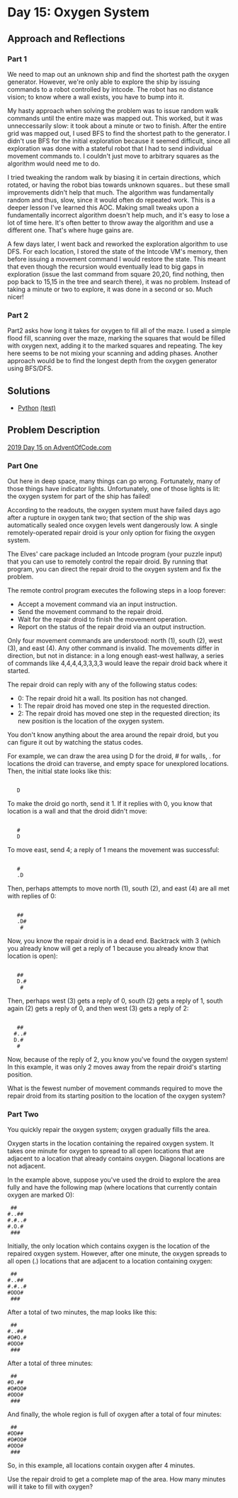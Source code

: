 # Day 15: Oxygen System

## Approach and Reflections

### Part 1

We need to map out an unknown ship and find the shortest path the oxygen
generator. However, we're only able to explore the ship by issuing commands to
a robot controlled by intcode. The robot has no distance vision; to know where
a wall exists, you have to bump into it.

My hasty approach when solving the problem was to issue random walk commands until
the entire maze was mapped out. This worked, but it was unneccessarily slow:
it took about a minute or two to finish. After the entire grid was mapped
out, I used BFS to find the shortest path to the generator. I didn't use BFS
for the initial exploration because it seemed difficult, since all exploration
was done with a stateful robot that I had to send individual movement commands
to. I couldn't just move to arbitrary squares as the algorithm would need me
to do.

I tried tweaking the random walk by biasing it in certain directions, which
rotated, or having the robot bias towards unknown squares.. but these small
improvements didn't help that much. The algorithm was fundamentally random and
thus, slow, since it would often do repeated work. This is a deeper lesson
I've learned this AOC. Making small tweaks upon a fundamentally incorrect
algorithm doesn't help much, and it's easy to lose a lot of time here. It's
often better to throw away the algorithm and use a different one. That's
where huge gains are.

A few days later, I went back and reworked the exploration algorithm to use
DFS. For each location, I stored the state of the Intcode VM's memory, then
before issuing a movement command I would restore the state. This meant that
even though the recursion would eventually lead to big gaps in exploration
(issue the last command from square 20,20, find nothing, then pop back to
15,15 in the tree and search there), it was no problem. Instead of taking
a minute or two to explore, it was done in a second or so. Much nicer!

### Part 2

Part2 asks how long it takes for oxygen to fill all of the maze. I used
a simple flood fill, scanning over the maze, marking the squares that would be
filled with oxygen next, adding it to the marked squares and repeating. The
key here seems to be not mixing your scanning and adding phases. Another
approach would be to find the longest depth from the oxygen generator using
BFS/DFS.

## Solutions

- [Python](./python_day15/day15.py) [(test)](./python_day15/day15_test.py)

## Problem Description

[2019 Day 15 on AdventOfCode.com](https://adventofcode.com/2019/day/15)

### Part One

Out here in deep space, many things can go wrong. Fortunately, many of those
things have indicator lights. Unfortunately, one of those lights is lit: the
oxygen system for part of the ship has failed!

According to the readouts, the oxygen system must have failed days ago after
a rupture in oxygen tank two; that section of the ship was automatically
sealed once oxygen levels went dangerously low. A single remotely-operated
repair droid is your only option for fixing the oxygen system.

The Elves' care package included an Intcode program (your puzzle input) that
you can use to remotely control the repair droid. By running that program, you
can direct the repair droid to the oxygen system and fix the problem.

The remote control program executes the following steps in a loop forever:

- Accept a movement command via an input instruction.
- Send the movement command to the repair droid.
- Wait for the repair droid to finish the movement operation.
- Report on the status of the repair droid via an output instruction.

Only four movement commands are understood: north (1), south (2), west (3),
and east (4). Any other command is invalid. The movements differ in direction,
but not in distance: in a long enough east-west hallway, a series of commands
like 4,4,4,4,3,3,3,3 would leave the repair droid back where it started.

The repair droid can reply with any of the following status codes:

- 0: The repair droid hit a wall. Its position has not changed.
- 1: The repair droid has moved one step in the requested direction.
- 2: The repair droid has moved one step in the requested direction; its new
  position is the location of the oxygen system.

You don't know anything about the area around the repair droid, but you can
figure it out by watching the status codes.

For example, we can draw the area using D for the droid, # for walls, . for
locations the droid can traverse, and empty space for unexplored locations.
Then, the initial state looks like this:

```

   D

```

To make the droid go north, send it 1. If it replies with 0, you know that
location is a wall and that the droid didn't move:

```

   #
   D

```

To move east, send 4; a reply of 1 means the movement was successful:

```

   #
   .D

```

Then, perhaps attempts to move north (1), south (2), and east (4) are all met
with replies of 0:

```

   ##
   .D#
    #

```

Now, you know the repair droid is in a dead end. Backtrack with 3 (which you
already know will get a reply of 1 because you already know that location is
open):

```

   ##
   D.#
    #

```

Then, perhaps west (3) gets a reply of 0, south (2) gets a reply of 1, south
again (2) gets a reply of 0, and then west (3) gets a reply of 2:

```

   ##
  #..#
  D.#
   #

```

Now, because of the reply of 2, you know you've found the oxygen system! In
this example, it was only 2 moves away from the repair droid's starting
position.

What is the fewest number of movement commands required to move the repair
droid from its starting position to the location of the oxygen system?

### Part Two

You quickly repair the oxygen system; oxygen gradually fills the area.

Oxygen starts in the location containing the repaired oxygen system. It takes
one minute for oxygen to spread to all open locations that are adjacent to
a location that already contains oxygen. Diagonal locations are not adjacent.

In the example above, suppose you've used the droid to explore the area fully
and have the following map (where locations that currently contain oxygen are
marked O):

```
 ##
#..##
#.#..#
#.O.#
 ###
```

Initially, the only location which contains oxygen is the location of the
repaired oxygen system. However, after one minute, the oxygen spreads to all
open (.) locations that are adjacent to a location containing oxygen:

```
 ##
#..##
#.#..#
#OOO#
 ###
```

After a total of two minutes, the map looks like this:

```
 ##
#..##
#O#O.#
#OOO#
 ###
```

After a total of three minutes:

```
 ##
#O.##
#O#OO#
#OOO#
 ###
```

And finally, the whole region is full of oxygen after a total of four minutes:

```
 ##
#OO##
#O#OO#
#OOO#
 ###
```

So, in this example, all locations contain oxygen after 4 minutes.

Use the repair droid to get a complete map of the area. How many minutes will
it take to fill with oxygen?

